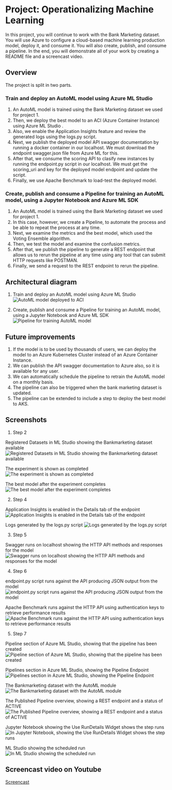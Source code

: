 # Project: Operationalizing Machine Learning

In this project, you will continue to work with the Bank Marketing dataset. You will use Azure to configure a cloud-based machine learning production model, deploy it, and consume it. You will also create, publish, and consume a pipeline. In the end, you will demonstrate all of your work by creating a README file and a screencast video.

## Overview
The project is split in two parts.

### Train and deploy an AutoML model using Azure ML Studio

1. An AutoML model is trained using the Bank Marketing dataset we used for project 1. 
2. Then, we deploy the best model to an ACI (Azure Container Instance) using Azure ML Studio . 
3. Also, we enable the Application Insights feature and review the generated logs using the logs.py script.
4. Next, we publish the deployed model API swagger documentation by running a docker container in our localhost. We must download the endpoint swagger.json file from Azure ML for this.
5. After that, we consume the scoring API to clasify new instances by running the endpoint.py script in our localhost. We must get the scoring_uri and key for the deployed model endpoint and update the script.
6. Finally, we use Apache Benchmark to load-test the deployed model.

### Create, publish and consume a Pipeline for training an AutoML model, using a Jupyter Notebook and Azure ML SDK
1. An AutoML model is trained using the Bank Marketing dataset we used for project 1. 
2. In this case, however, we create a Pipeline, to automate the process and be able to repeat the process at any time.
3. Next, we examine the metrics and the best model, which used the Voting Ensemble algorithm.
4. Then, we test the model and examine the confusion metrics.
5. After that, we publish the pipeline to generate a REST endpoint that allows us to rerun the pipeline at any time using any tool that can submit HTTP requests like POSTMAN.
6. Finally, we send a request to the REST endpoint to rerun the pipeline.



## Architectural diagram
1. Train and deploy an AutoML model using Azure ML Studio
![AutoML model deployed to ACI](https://github.com/jhonatantirado/nd00333_AZMLND_C2/blob/master/images/Part1-AutoMLmodel-deployedACI.png)

2. Create, publish and consume a Pipeline for training an AutoML model, using a Jupyter Notebook and Azure ML SDK
![Pipeline for training AutoML model](https://github.com/jhonatantirado/nd00333_AZMLND_C2/blob/master/images/Part2-Pipeline.png)


## Future improvements

1. If the model is to be used by thousands of users, we can deploy the model to an Azure Kubernetes Cluster instead of an Azure Container Instance.
2. We can publish the API swagger documentation to Azure also, so it is available for any user.
3. We can automatically schedule the pipeline to retrain the AutoML model on a monthly basis. 
4. The pipeline can also be triggered when the bank marketing dataset is updated.
5. The pipeline can be extended to include a step to deploy the best model to AKS.


## Screenshots


1. Step 2

Registered Datasets in ML Studio showing the Bankmarketing dataset available
![Registered Datasets in ML Studio showing the Bankmarketing dataset available](https://github.com/jhonatantirado/nd00333_AZMLND_C2/blob/master/images/Step2-RegisteredDatasets.png)

The experiment is shown as completed
![The experiment is shown as completed](https://github.com/jhonatantirado/nd00333_AZMLND_C2/blob/master/images/Step2-ExperimentCompleted.png)

The best model after the experiment completes
![The best model after the experiment completes](https://github.com/jhonatantirado/nd00333_AZMLND_C2/blob/master/images/Step2-BestModel.png)



2. Step 4

Application Insights is enabled in the Details tab of the endpoint
![Application Insights is enabled in the Details tab of the endpoint](https://github.com/jhonatantirado/nd00333_AZMLND_C2/blob/master/images/Step3-AppInsightsEnabled.png)

Logs generated by the logs.py script
![Logs generated by the logs.py script](https://github.com/jhonatantirado/nd00333_AZMLND_C2/blob/master/images/Step3-LogExecutionResults.png)


3. Step 5

Swagger runs on localhost showing the HTTP API methods and responses for the model
![Swagger runs on localhost showing the HTTP API methods and responses for the model](https://github.com/jhonatantirado/nd00333_AZMLND_C2/blob/master/images/Step5-SwaggerScoreDescription.png)

4. Step 6

endpoint.py script runs against the API producing JSON output from the model
![endpoint.py script runs against the API producing JSON output from the model](https://github.com/jhonatantirado/nd00333_AZMLND_C2/blob/master/images/Step6-EndpointResponse.png)

Apache Benchmark runs against the HTTP API using authentication keys to retrieve performance results
![Apache Benchmark runs against the HTTP API using authentication keys to retrieve performance results](https://github.com/jhonatantirado/nd00333_AZMLND_C2/blob/master/images/Step6-ApacheBenmark-2.png)


5. Step 7

Pipeline section of Azure ML Studio, showing that the pipeline has been created
![Pipeline section of Azure ML Studio, showing that the pipeline has been created](https://github.com/jhonatantirado/nd00333_AZMLND_C2/blob/master/images/Step7-PipelineCreated.png)

Pipelines section in Azure ML Studio, showing the Pipeline Endpoint
![Pipelines section in Azure ML Studio, showing the Pipeline Endpoint](https://github.com/jhonatantirado/nd00333_AZMLND_C2/blob/master/images/Step7-PipelineEndpoint.png)

The Bankmarketing dataset with the AutoML module
![The Bankmarketing dataset with the AutoML module](https://github.com/jhonatantirado/nd00333_AZMLND_C2/blob/master/images/Step7-BankMktDataset.png)

The Published Pipeline overview, showing a REST endpoint and a status of ACTIVE
![The Published Pipeline overview, showing a REST endpoint and a status of ACTIVE](https://github.com/jhonatantirado/nd00333_AZMLND_C2/blob/master/images/Step7-PublishedPipelineOverview.png)

Jupyter Notebook showing the Use RunDetails Widget shows the step runs
![In Jupyter Notebook, showing the Use RunDetails Widget shows the step runs](https://github.com/jhonatantirado/nd00333_AZMLND_C2/blob/master/images/Step7-RunDetailsWidget.png)

ML Studio showing the scheduled run
![In ML Studio showing the scheduled run](https://github.com/jhonatantirado/nd00333_AZMLND_C2/blob/master/images/Step7-ScheduledRun.png)



## Screencast video on Youtube

[Screencast](https://www.youtube.com/watch?v=oNfYUSpA1-A)